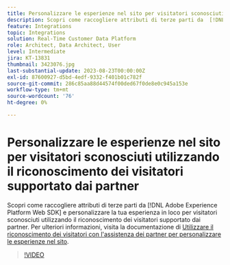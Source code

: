 ```yaml
---
title: Personalizzare le esperienze nel sito per visitatori sconosciuti utilizzando il riconoscimento dei visitatori supportato dai partner
description: Scopri come raccogliere attributi di terze parti da  [!DNL Adobe Experience Platform Web SDK]  e personalizzare la tua esperienza nel sito per visitatori sconosciuti utilizzando il riconoscimento dei visitatori supportato dai partner.
feature: Integrations
topic: Integrations
solution: Real-Time Customer Data Platform
role: Architect, Data Architect, User
level: Intermediate
jira: KT-13831
thumbnail: 3423076.jpg
last-substantial-update: 2023-08-23T00:00:00Z
exl-id: 87600927-d5bd-4edf-9332-f401b01c782f
source-git-commit: 286c85aa88d44574f00ded67f0de8e0c945a153e
workflow-type: tm+mt
source-wordcount: '76'
ht-degree: 0%

---
```


# Personalizzare le esperienze nel sito per visitatori sconosciuti utilizzando il riconoscimento dei visitatori supportato dai partner

Scopri come raccogliere attributi di terze parti da [!DNL Adobe Experience Platform Web SDK] e personalizzare la tua esperienza in loco per visitatori sconosciuti utilizzando il riconoscimento dei visitatori supportato dai partner. Per ulteriori informazioni, visita la documentazione di [Utilizzare il riconoscimento dei visitatori con l&#39;assistenza dei partner per personalizzare le esperienze nel sito](https://experienceleague.adobe.com/docs/experience-platform/rtcdp/use-cases/partner-data/onsite-personalization.html).

>[!VIDEO](https://video.tv.adobe.com/v/3423076/?learn=on&enablevpops)
